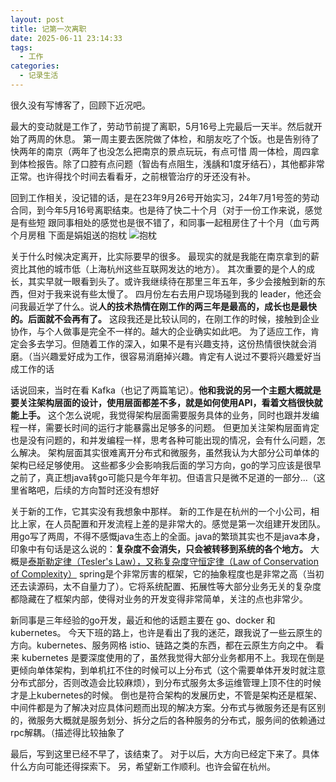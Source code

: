 ```yaml
---
layout: post
title: 记第一次离职
date: 2025-06-11 23:14:33
tags:
  - 工作
categories:
  - 记录生活
---
```


很久没有写博客了，回顾下近况吧。

最大的变动就是工作了，劳动节前提了离职，5月16号上完最后一天半。然后就开始了两周的休息。
第一周主要去医院做了体检，和朋友吃了个饭。也是告别待了快两年的南京（两年了也没怎么把南京的景点玩玩，有点可惜
周一体检，周四拿到体检报告。除了口腔有点问题（智齿有点阻生，浅龋和1度牙结石），其他都非常正常。也许得找个时间去看看牙，之前根管治疗的牙还没有补。

回到工作相关，没记错的话，是在23年9月26号开始实习，24年7月1号签的劳动合同，到今年5月16号离职结束。也是待了快二十个月（对于一份工作来说，感觉是有些短
跟同事相处的感觉也是很不错了，和同事一起租房住了十个月（血亏两个月房租
下面是娟姐送的抱枕
![抱枕](https://cooooing.github.io/images/记第一次离职/抱枕.jpg)

关于什么时候决定离开，比实际要早的很多。
最现实的就是我能在南京拿到的薪资比其他的城市低（上海杭州这些互联网发达的地方）。
其次重要的是个人的成长，其实早就一眼看到头了。或许我继续待在那里三年五年，多少会接触到新的东西，但对于我来说有些太慢了。
四月份左右去用户现场碰到我的 leader，他还会问我最近学了什么。说**人的技术热情在刚工作的两三年是最高的，成长也是最快的。后面就不会再有了。**
这段我还是比较认同的，在刚工作的时候，接触到企业协作，与个人做事是完全不一样的。越大的企业确实如此吧。
为了适应工作，肯定会多去学习。但随着工作的深入，如果不是有兴趣支持，这份热情很快就会消磨。（当兴趣爱好成为工作，很容易消磨掉兴趣。肯定有人说过不要将兴趣爱好当成工作的话

话说回来，当时在看 Kafka（也记了两篇笔记）。**他和我说的另一个主题大概就是要关注架构层面的设计，使用层面都差不多，就是如何使用API，看着文档很快就能上手。**
这个怎么说呢，我觉得架构层面需要服务具体的业务，同时也跟并发编程一样，需要长时间的运行才能暴露出足够多的问题。
但更加关注架构层面肯定也是没有问题的，和并发编程一样，思考各种可能出现的情况，会有什么问题，怎么解决。
架构层面其实很难离开分布式和微服务，虽然我认为大部分公司单体的架构已经足够使用。
这些都多少会影响我后面的学习方向，go的学习应该是很早之前了，真正想java转go可能只是今年年初。但语言只是微不足道的一部分...（这里省略吧，后续的方向暂时还没有想好

关于新的工作，它其实没有我想象中那样。
新的工作是在杭州的一个小公司，相比上家，在人员配置和开发流程上差的是非常大的。感觉是第一次组建开发团队。
用go写了两周，不得不感慨java生态上的全面。java的繁琐其实也不是java本身，印象中有句话是这么说的：**复杂度不会消失，只会被转移到系统的各个地方。**
大概是[泰斯勒定律（Tesler's Law），又称复杂度守恒定律（Law of Conservation of Complexity）](https://en.wikipedia.org/wiki/Law_of_conservation_of_complexity)
spring是个非常厉害的框架，它的抽象程度也是非常之高（当初还去读源码，太不自量力了）。它将系统配置、拓展性等大部分业务无关的复杂度都隐藏在了框架内部，使得对业务的开发变得非常简单，关注的点也非常少。

新同事是三年经验的go开发，最近和他的话题主要在 go、docker 和 kubernetes。
今天下班的路上，也许是看出了我的迷茫，跟我说了一些云原生的方向。kubernetes、服务网格 istio、链路之类的东西，都在云原生方向之中。
看来 kubernetes 是要深度使用的了，虽然我觉得大部分业务都用不上。我现在倒是更倾向单体架构，到单机扛不住的时候可以上分布式（这个需要单体开发时就注意分布式部分，否则改造会比较麻烦），到分布式服务太多运维管理上顶不住的时候才是上kubernetes的时候。
倒也是符合架构的发展历史，不管是架构还是框架、中间件都是为了解决对应具体问题而出现的解决方案。分布式与微服务还是有区别的，微服务大概就是服务划分、拆分之后的各种服务的分布式，服务间的依赖通过rpc解耦。（描述得比较抽象了

最后，写到这里已经不早了，该结束了。
对于以后，大方向已经定下来了。具体什么方向可能还得探索下。
另，希望新工作顺利。也许会留在杭州。
